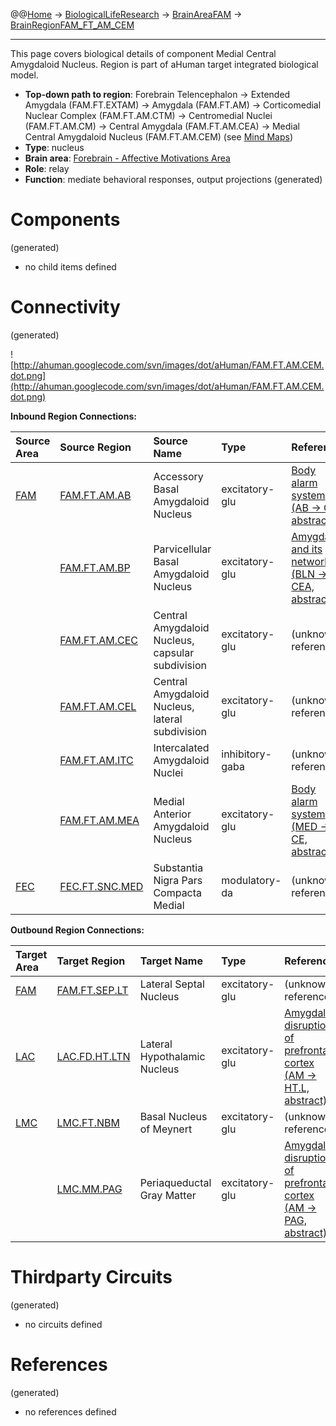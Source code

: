 @@[Home](Home.md) -> [BiologicalLifeResearch](BiologicalLifeResearch.md) -> [BrainAreaFAM](BrainAreaFAM.md) -> [BrainRegionFAM\_FT\_AM\_CEM](BrainRegionFAM_FT_AM_CEM.md)

---


This page covers biological details of component Medial Central Amygdaloid Nucleus.
Region is part of aHuman target integrated biological model.

  * **Top-down path to region**: Forebrain Telencephalon -> Extended Amygdala (FAM.FT.EXTAM) -> Amygdala (FAM.FT.AM) -> Corticomedial Nuclear Complex (FAM.FT.AM.CTM) -> Centromedial Nuclei (FAM.FT.AM.CM) -> Central Amygdala (FAM.FT.AM.CEA) -> Medial Central Amygdaloid Nucleus (FAM.FT.AM.CEM) (see [Mind Maps](OverallMindMaps.md))
  * **Type**: nucleus
  * **Brain area**: [Forebrain - Affective Motivations Area](BrainAreaFAM.md)
  * **Role**: relay
  * **Function**: mediate behavioral responses, output projections
(generated)
# Components #
(generated)


  * no child items defined

# Connectivity #
(generated)


![http://ahuman.googlecode.com/svn/images/dot/aHuman/FAM.FT.AM.CEM.dot.png](http://ahuman.googlecode.com/svn/images/dot/aHuman/FAM.FT.AM.CEM.dot.png)

**Inbound Region Connections:**

| **Source Area** | **Source Region** | **Source Name** | **Type** | **Reference** |
|:----------------|:------------------|:----------------|:---------|:--------------|
| [FAM](BrainAreaFAM.md) | [FAM.FT.AM.AB](BrainRegionFAM_FT_AM_AB.md) | Accessory Basal Amygdaloid Nucleus | excitatory-glu | [Body alarm system (AB -> CE, abstract)](http://thebrain.mcgill.ca/flash/i/i_04/i_04_cl/i_04_cl_peu/i_04_cl_peu.html) |
|                 | [FAM.FT.AM.BP](BrainRegionFAM_FT_AM_BP.md) | Parvicellular Basal Amygdaloid Nucleus | excitatory-glu | [Amygdala and its network (BLN -> CEA, abstract)](http://www.surgicalneurologyint.com/article.asp?issn=2152-7806;year=2012;volume=3;issue=2;spage=40;epage=46;aulast=Langevin) |
|                 | [FAM.FT.AM.CEC](BrainRegionFAM_FT_AM_CEC.md) | Central Amygdaloid Nucleus, capsular subdivision | excitatory-glu | (unknown reference) |
|                 | [FAM.FT.AM.CEL](BrainRegionFAM_FT_AM_CEL.md) | Central Amygdaloid Nucleus, lateral subdivision | excitatory-glu | (unknown reference) |
|                 | [FAM.FT.AM.ITC](BrainRegionFAM_FT_AM_ITC.md) | Intercalated Amygdaloid Nuclei | inhibitory-gaba | (unknown reference) |
|                 | [FAM.FT.AM.MEA](BrainRegionFAM_FT_AM_MEA.md) | Medial Anterior Amygdaloid Nucleus | excitatory-glu | [Body alarm system (MED -> CE, abstract)](http://thebrain.mcgill.ca/flash/i/i_04/i_04_cl/i_04_cl_peu/i_04_cl_peu.html) |
| [FEC](BrainAreaFEC.md) | [FEC.FT.SNC.MED](BrainRegionFEC_FT_SNC_MED.md) | Substantia Nigra Pars Compacta Medial | modulatory-da | (unknown reference) |

**Outbound Region Connections:**

| **Target Area** | **Target Region** | **Target Name** | **Type** | **Reference** |
|:----------------|:------------------|:----------------|:---------|:--------------|
| [FAM](BrainAreaFAM.md) | [FAM.FT.SEP.LT](BrainRegionFAM_FT_SEP_LT.md) | Lateral Septal Nucleus | excitatory-glu | (unknown reference) |
| [LAC](BrainAreaLAC.md) | [LAC.FD.HT.LTN](BrainRegionLAC_FD_HT_LTN.md) | Lateral Hypothalamic Nucleus | excitatory-glu | [Amygdalar disruption of prefrontal cortex (AM -> HT.L, abstract)](http://neuropolitics.org/defaultmay10.asp) |
| [LMC](BrainAreaLMC.md) | [LMC.FT.NBM](BrainRegionLMC_FT_NBM.md) | Basal Nucleus of Meynert | excitatory-glu | (unknown reference) |
|                 | [LMC.MM.PAG](BrainRegionLMC_MM_PAG.md) | Periaqueductal Gray Matter | excitatory-glu | [Amygdalar disruption of prefrontal cortex (AM -> PAG, abstract)](http://neuropolitics.org/defaultmay10.asp) |

# Thirdparty Circuits #
(generated)

  * no circuits defined

# References #
(generated)

  * no references defined
